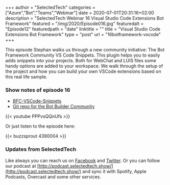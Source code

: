 +++
author = "SelectedTech"
categories = ["Azure","Bot","Teams","Webinar"]
date = 2020-07-01T20:31:16+02:00
description = "SelectedTech Webinar 16 Visual Studio Code Extensions Bot Framework"
featured = "/img/2020/Episode016.jpg"
featuredalt = "Episode12"
featuredpath = "date"
linktitle = ""
title = "Visual Studio Code Extensions Bot Framework"
type = "post"
url = "16botframework-vscode"
+++

This episode Stephan walks us through a new community initiative: The Bot Framework Community VS Code Snippets. This plugin helps you to easily adds snippets into your projects. Both for WebChat and LUIS files some handy options are added to your workspace. We walk through the setup of the project and how you can build your own VSCode extensions based on this real life sample.

### Show notes of episode 16

- [BFC-VSCode-Snippets](https://marketplace.visualstudio.com/items?itemName=BotFrameworkCommunity.bfc-vscode-snippets)
- [Git repo for the Bot Builder Community](https://github.com/BotBuilderCommunity/botbuilder-community-tools)

{{< youtube PPPvsQQnUfs >}}

Or just listen to the episode here:

{{< buzzsprout 4390004 >}}

### Updates from SelectedTech

Like always you can reach us on [Facebook](https://www.facebook.com/SelectedTechPage/) and [Twitter](https://twitter.com/selectedtech). Or you can follow our podcast at [http://podcast.selectedtech.show/](http://podcast.selectedtech.show/) and sync it with Spotify, Apple Podcasts, Overcast and some other services.
